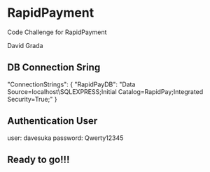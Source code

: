 # RapidPayment
Code Challenge for RapidPayment

David Grada

## DB Connection Sring

"ConnectionStrings": {
    "RapidPayDB": "Data Source=localhost\\SQLEXPRESS;Initial Catalog=RapidPay;Integrated Security=True;"
  }
  
## Authentication User

user:  davesuka
password: Qwerty12345


## Ready to go!!!

